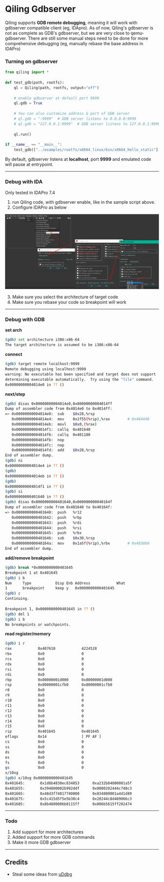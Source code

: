 # Qiling Gdbserver

Qiling supports **GDB remote debugging**, meaning it will work with gdbserver compatible client (eg, IDApro). As of now, Qiling's gdbserver is not as complete as GDB's gdbserver, but we are very close to qemu-gdbserver. There are still some manual steps need to be done for more comprehensive debugging (eg, manually rebase the base address in IDAPro) 

### Turning on gdbserver

```python
from qiling import *

def test_gdb(path, rootfs):
    ql = Qiling(path, rootfs, output="off")

    # enable gdbserver at default port 9999
    ql.gdb = True

    # You can also customize address & port of GDB server
    # ql.gdb = ":9999"  # GDB server listens to 0.0.0.0:9999
    # ql.gdb = "127.0.0.1:9999"  # GDB server listens to 127.0.0.1:9999

    ql.run()  

if __name__ == "__main__":
    test_gdb(["../examples/rootfs/x8664_linux/bin/x8664_hello_static"], "../examples/rootfs/x8664_linux")
```

By default, gdbserver listens at **localhost**, port **9999** and emulated code will pause at entrypoint.

---

### Debug with IDA

Only tested in IDAPro 7.4

1. run Qiling code, with gdbserver enable, like in the sample script above.
2. Configure IDAPro as below

![GDB-IDA](./GDBSERVER-IDA.png)

3. Make sure you select the architecture of target code
4. Make sure you rebase your code so breakpoint will work

---

### Debug with GDB

**set arch**
```bash
(gdb) set architecture i386:x86-64
The target architecture is assumed to be i386:x86-64
```

**connect**
```bash
(gdb) target remote localhost:9999
Remote debugging using localhost:9999
warning: No executable has been specified and target does not support
determining executable automatically.  Try using the "file" command.
0x00000000004014e0 in ?? ()
```
**next/step**

```bash
(gdb) disas 0x00000000004014e0,0x00000000004014ff
Dump of assembler code from 0x4014e0 to 0x4014ff:
=> 0x00000000004014e0:  sub    $0x28,%rsp
   0x00000000004014e4:  mov    0x2f55(%rip),%rax        # 0x404440
   0x00000000004014eb:  movl   $0x0,(%rax)
   0x00000000004014f1:  callq  0x401640
   0x00000000004014f6:  callq  0x401180
   0x00000000004014fb:  nop
   0x00000000004014fc:  nop
   0x00000000004014fd:  add    $0x28,%rsp
End of assembler dump.
(gdb) ni
0x00000000004014e4 in ?? ()
(gdb)
0x00000000004014eb in ?? ()
(gdb)
0x00000000004014f1 in ?? ()
(gdb) si
0x0000000000401640 in ?? ()
(gdb) disas 0x0000000000401640,0x000000000040164f
Dump of assembler code from 0x401640 to 0x40164f:
=> 0x0000000000401640:  push   %r12
   0x0000000000401642:  push   %rbp
   0x0000000000401643:  push   %rdi
   0x0000000000401644:  push   %rsi
   0x0000000000401645:  push   %rbx
   0x0000000000401646:  sub    $0x30,%rsp
   0x000000000040164a:  mov    0x1a5f(%rip),%rbx        # 0x4030b0
End of assembler dump.
```

**add/remove breakpoint**
```bash
(gdb) break *0x0000000000401645
Breakpoint 1 at 0x401645
(gdb) i b
Num     Type           Disp Enb Address            What
1       breakpoint     keep y   0x0000000000401645
(gdb) c
Continuing.

Breakpoint 1, 0x0000000000401645 in ?? ()
(gdb) del 1
(gdb) i b
No breakpoints or watchpoints.
```

**read register/memory**
```bash
(gdb) i r
rax            0x407610            4224528
rbx            0x0                 0
rcx            0x0                 0
rdx            0x0                 0
rsi            0x0                 0
rdi            0x0                 0
rbp            0x80000001d000      0x80000001d000
rsp            0x80000001cfb0      0x80000001cfb0
r8             0x0                 0
r9             0x0                 0
r10            0x0                 0
r11            0x0                 0
r12            0x0                 0
r13            0x0                 0
r14            0x0                 0
r15            0x0                 0
rip            0x401645            0x401645
eflags         0x14                [ PF AF ]
cs             0x0                 0
ss             0x0                 0
ds             0x0                 0
es             0x0                 0
fs             0x0                 0
gs             0x0                 0
x/10xg
(gdb) x/10xg 0x0000000000401645
0x401645:       0x1d8b4830ec834853      0xa232b84800001a5f
0x401655:       0x394800002b992ddf      0x0000202444c748c3
0x401665:       0x48d3f74817740000      0x834800001a4d1d89
0x401675:       0x5c415d5f5e5b30c4      0x20244c8d489066c3
0x401685:       0x8b4800006b8115ff      0x006b5615ff202474
```

---

### Todo

1. Add support for more architectures
2. Added support for more GDB commands
3. Make it more GDB gdbserver

---

## Credits

- Steal some ideas from [uDdbg](https://github.com/iGio90/uDdbg)

